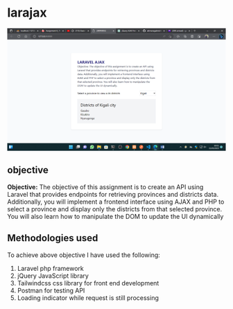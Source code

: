 # larajax

<img src="screen.png">

## objective
<b>Objective:</b> The objective of this assignment is to create an API using Laravel that provides 
endpoints for retrieving provinces and districts data. Additionally, you will implement a 
frontend interface using AJAX and PHP to select a province and display only the districts 
from that selected province. You will also learn how to manipulate the DOM to update 
the UI dynamically

## Methodologies used
To achieve above objective I have used the following:
<ol>
<li>Laravel php framework
<li>jQuery JavaScript library
<li>Tailwindcss css library for front end development
<li>Postman for testing API
<li>Loading indicator while request is still processing
</ol>